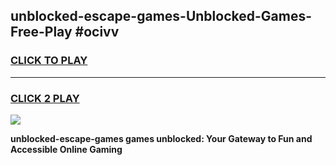 
## unblocked-escape-games-Unblocked-Games-Free-Play #ocivv
<h3>
<a href="https://us.freeplayer.one?title=unblocked-escape-games&ref=9M">CLICK TO PLAY</a></h3>
<hr>

<h3>
<a href="https://us.freeplayer.one?title=unblocked-escape-games&ref=9M">CLICK 2 PLAY</a>
  
</h3>

<a href="https://us.freeplayer.one?title=unblocked-escape-games&ref=9M"><img src="https://clearcache.store/games.png"></a>


**unblocked-escape-games games unblocked: Your Gateway to Fun and Accessible Online Gaming**
